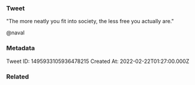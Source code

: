 ### Tweet
"The more neatly you fit into society, the less free you actually are." 

@naval

### Metadata
Tweet ID: 1495933105936478215
Created At: 2022-02-22T01:27:00.000Z

### Related

